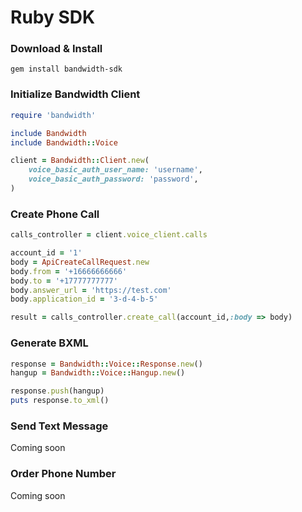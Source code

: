 # Ruby SDK

### Download & Install

```
gem install bandwidth-sdk
```

### Initialize Bandwidth Client

```ruby
require 'bandwidth'

include Bandwidth
include Bandwidth::Voice

client = Bandwidth::Client.new(
    voice_basic_auth_user_name: 'username',
    voice_basic_auth_password: 'password',
)
```

### Create Phone Call

```ruby
calls_controller = client.voice_client.calls

account_id = '1'
body = ApiCreateCallRequest.new
body.from = '+16666666666'
body.to = '+17777777777'
body.answer_url = 'https://test.com'
body.application_id = '3-d-4-b-5'

result = calls_controller.create_call(account_id,:body => body)
```

### Generate BXML

```ruby
response = Bandwidth::Voice::Response.new()
hangup = Bandwidth::Voice::Hangup.new()

response.push(hangup)
puts response.to_xml()
```

### Send Text Message

Coming soon

### Order Phone Number

Coming soon
